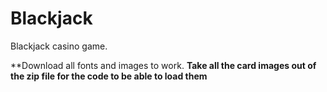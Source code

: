 # Blackjack
Blackjack casino game. 

**Download all fonts and images to work. 
**Take all the card images out of the zip file for the code to be able to load them**
